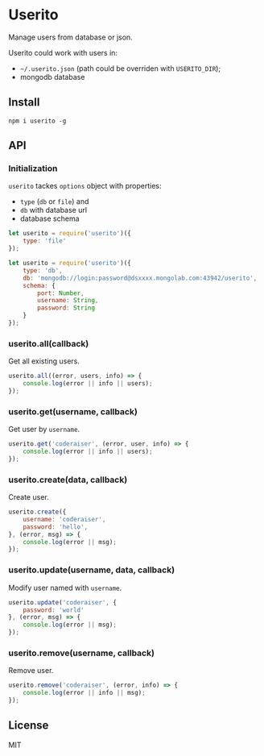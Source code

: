 # Userito

Manage users from database or json.

Userito could work with users in:
- `~/.userito.json` (path could be overriden with `USERITO_DIR`);
- mongodb database

## Install

`npm i userito -g`

## API

### Initialization
`userito` tackes `options` object with properties:
- `type` (`db` or `file`) and 
- `db` with database url
- database schema

```js
let userito = require('userito')({
    type: 'file'
});

let userito = require('userito')({
    type: 'db',
    db: 'mongodb://login:password@dsxxxx.mongolab.com:43942/userito',
    schema: {
        port: Number,
        username: String,
        password: String
    }
});
```

### userito.all(callback)
Get all existing users.

```js
userito.all((error, users, info) => {
    console.log(error || info || users);
});
```
### userito.get(username, callback)
Get user by `username`.

```js
userito.get('coderaiser', (error, user, info) => {
    console.log(error || info || users);
});
```

### userito.create(data, callback)
Create user.

```js
userito.create({
    username: 'coderaiser',
    password: 'hello',
}, (error, msg) => {
    console.log(error || msg);
});
```

### userito.update(username, data, callback)
Modify user named with `username`.

```js
userito.update('coderaiser', {
    password: 'world'
}, (error, msg) => {
    console.log(error || msg);
});
```

### userito.remove(username, callback)
Remove user.

```js
userito.remove('coderaiser', (error, info) => {
    console.log(error || info || msg);
});
```

## License

MIT
